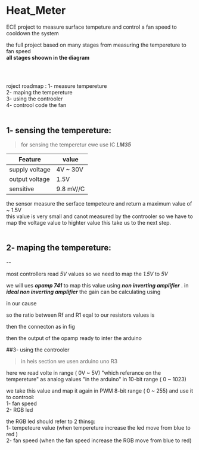 # Heat_Meter
ECE project to measure surface tempeture and control a fan speed to cooldown the system

the full project based on many stages from measuring the tempereture to fan speed <br>
**all stages shoown in the diagram**

### <br>
roject roadmap :
1- measure tempereture  <br>
2- maping the tempereture  <br>
3- using the controoler  <br>
4- controol code the fan <br>
 <br>


## 1- sensing the tempereture:
> for sensing the temperetur ewe use IC  ***LM35*** 

|**Feature**| **value** |
|-----------|----------|
|supply voltage| 4V ~ 30V | 
|output voltage| 1.5V |
|sensitive| 9.8 mV//C |

the sensor measure the serface tempeteure and return a maximum value of ~ 1.5V  <br>
this value is very small and canot measured by the controoler so we have to map the voltage value to highter value this take us to the next step.
<br><br>
## 2- maping the tempereture:
--

most controllers read *5V* values so we need to map the *1.5V* to *5V*<br>

we will ues ***opamp 741*** to map this value using ***non inverting amplifier*** .
in ***ideal non inverting amplifier*** the gain can be calculating using 



in our cause 



so the ratio between Rf and R1 eqal to 
our resistors values is 



then the connecton as in fig 



then the output of the opamp ready to inter the arduino


##3- using the controoler
> in heis section we usen arduino uno R3 

here we read volte in range ( 0V ~ 5V) "which referance on the tempereture"  as analog values "in the arduino" in 10-bit range ( 0 ~ 1023)

we take this value and map it again in PWM 8-bit range ( 0 ~ 255) and use it to controol:<br>
1- fan speed <br>
2- RGB led  <br>

the RGB led  should refer to 2 thinsg:<br>
1- tempeteure value (when tempereture increase the led move from blue to red )<br>
2- fan speed (when the fan speed increase the RGB move from blue to red) <br>
